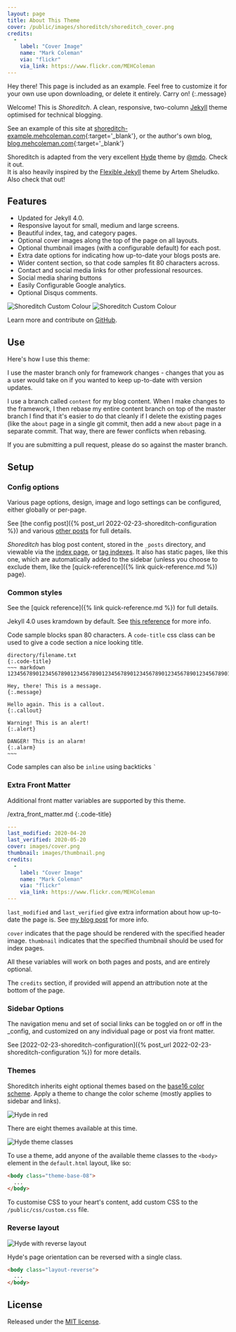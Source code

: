 ```yaml
---
layout: page
title: About This Theme
cover: /public/images/shoreditch/shoreditch_cover.png
credits:
  -
    label: "Cover Image"
    name: "Mark Coleman"
    via: "flickr"
    via_link: https://www.flickr.com/MEHColeman
---
```


Hey there! This page is included as an example. Feel free to customize it for
your own use upon downloading, or delete it entirely. Carry on!
{:.message}

Welcome! This is *Shoreditch*. A clean, responsive, two-column
[Jekyll](http://jekyllrb.com) theme optimised for technical blogging.

See an example of this site at
[shoreditch-example.mehcoleman.com](https://blog-example.mehcoleman.com/){:target='_blank'},
or the author's own blog, [blog.mehcoleman.com](https://blog.mehcoleman.com/){:target='_blank'}

Shoreditch is adapted from the very excellent [Hyde](http://hyde.getpoole.com)
theme by [@mdo](https://twitter.com/mdo). Check it out. <br>
It is also heavily inspired by the [Flexible
Jekyll](https://github.com/artemsheludko/flexible-jekyll) theme by Artem
Sheludko. Also check that out!

## Features
* Updated for Jekyll 4.0.
* Responsive layout for small, medium and large screens.
* Beautiful index, tag, and category pages.
* Optional cover images along the top of the page on all layouts.
* Optional thumbnail images (with a configurable default) for each post.
* Extra date options for indicating how up-to-date your blogs posts are.
* Wider content section, so that code samples fit 80 characters across.
* Contact and social media links for other professional resources.
* Social media sharing buttons
* Easily Configurable Google analytics.
* Optional Disqus comments.

![Shoreditch Custom Colour](/public/images/shoreditch/shoreditch_index_screen.png) ![Shoreditch Custom Colour](/public/images/shoreditch/shoreditch_post_screen.png)

Learn more and contribute on [GitHub](https://github.com/MEHColeman/shoreditch).

## Use
Here's how I use this theme:

I use the master branch only for framework changes - changes that you as a user
would take on if you wanted to keep up-to-date with version updates.

I use a branch called `content` for my blog content. When I make changes to
the framework, I then rebase my entire content branch on top of the master
branch I find that it's easier to do that cleanly if I delete the existing pages
(like the `about` page in a single git commit, then add a new `about` page in a
separate commit. That way, there are fewer conflicts when rebasing.

If you are submitting a pull request, please do so against the master branch.

## Setup

### Config options

Various page options, design, image and logo settings can be configured, either
globally or per-page.

See [the config post]({% post_url 2022-02-23-shoreditch-configuration %}) and
various [other posts](/tag/config/) for full details.

*Shoreditch* has blog post content, stored in the `_posts` directory, and
viewable via the [index page](/), or [tag indexes](/tag/info). It also has
static pages, like this one, which are automatically added to the sidebar
(unless you choose to exclude them, like the [quick-reference]({% link
quick-reference.md %}) page).

### Common styles

See the [quick reference]({% link quick-reference.md %}) for full details.

Jekyll 4.0 uses kramdown by default. See [this
reference](https://kramdown.gettalong.org/syntax.html) for more info.

Code sample blocks span 80 characters. A `code-title` css
class can be used to give a code section a nice looking
title.

```
directory/filename.txt
{:.code-title}
~~~ markdown
12345678901234567890123456789012345678901234567890123456789012345678901234567890

Hey, there! This is a message.
{:.message}

Hello again. This is a callout.
{:.callout}

Warning! This is an alert!
{:.alert}

DANGER! This is an alarm!
{:.alarm}
~~~
```

Code samples can also be `inline` using backticks `` ` ``

### Extra Front Matter

Additional front matter variables are supported by this theme.

/extra_front_matter.md
{:.code-title}
~~~yaml
---
last_modified: 2020-04-20
last_verified: 2020-05-20
cover: images/cover.png
thumbnail: images/thumbnail.png
credits:
  -
    label: "Cover Image"
    name: "Mark Coleman"
    via: "flickr"
    via_link: https://www.flickr.com/MEHColeman
---
~~~

`last_modified` and `last_verified` give extra
information about how up-to-date the page is. See [my blog
post](https://blog.mehcoleman.com/2015/10/11/what-day-is-it/) for more
info.

`cover` indicates that the page should be rendered with the specified
header image.
`thumbnail` indicates that the specified thumbnail should be used for
index pages.

All these variables will work on both pages and posts, and are entirely
optional.

The `credits` section, if provided will append an attribution note at the bottom
of the page.

### Sidebar Options

The navigation menu and set of social links can be toggled on or off in the
_config, and customized on any individual page or post via front matter.

See [2022-02-23-shoreditch-configuration]({% post_url
2022-02-23-shoreditch-configuration %}) for more details.

### Themes

Shoreditch inherits eight optional themes based on the [base16 color
scheme](https://github.com/chriskempson/base16). Apply a theme to change the
color scheme (mostly applies to sidebar and links).

![Hyde in red](https://f.cloud.github.com/assets/98681/1831229/42b0b354-7384-11e3-8462-31b8df193fe5.png)

There are eight themes available at this time.

![Hyde theme classes](https://f.cloud.github.com/assets/98681/1817044/e5b0ec06-6f68-11e3-83d7-acd1942797a1.png)

To use a theme, add anyone of the available theme classes to the `<body>`
element in the `default.html` layout, like so:

```html
<body class="theme-base-08">
  ...
</body>
```

To customise CSS to your heart's content, add custom CSS to the `/public/css/custom.css` file.

### Reverse layout

![Hyde with reverse layout](https://f.cloud.github.com/assets/98681/1831230/42b0d3ac-7384-11e3-8d54-2065afd03f9e.png)

Hyde's page orientation can be reversed with a single class.

```html
<body class="layout-reverse">
  ...
</body>
```

## License

Released under the [MIT license](LICENSE.md).
